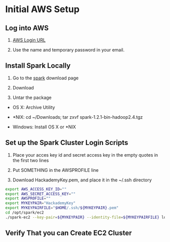 Initial AWS Setup
=================

Log into AWS
------------

1. [AWS Login URL](https://chardhack.signin.aws.amazon.com/console)

2. Use the name and temporary password in your email.

Install Spark Locally
---------------------

1. Go to the [spark](http://www.apache.org/dyn/closer.cgi/spark/spark-1.2.1/spark-1.2.1-bin-hadoop2.4.tgz) download page

2. Download

3. Untar the package

  * OS X: Archive Utility

  * *NIX: cd ~/Downloads; tar zxvf spark-1.2.1-bin-hadoop2.4.tgz

  * Windows: Install OS X or *NIX

Set up the Spark Cluster Login Scripts
--------------------------------------

1. Place your acces key id and secret access key in the empty quotes in the first two lines

2. Put SOMETHING in the AWSPROFILE line

3. Download HackademyKey.pem, and place it in the ~/.ssh directory

```bash
export AWS_ACCESS_KEY_ID=""
export AWS_SECRET_ACCESS_KEY=""
export AWSPROFILE=""
export MYKEYPAIR="HackademyKey"
export MYKEYPAIRFILE="$HOME/.ssh/${MYKEYPAIR}.pem"
cd /opt/spark/ec2
./spark-ec2 --key-pair=${MYKEYPAIR} --identity-file=${MYKEYPAIRFILE} login hackademy
```

Verify That you can Create EC2 Cluster
--------------------------------------
